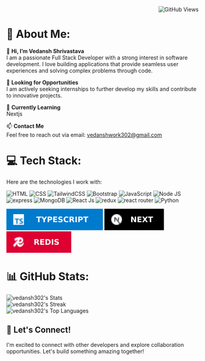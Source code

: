 <p align="right">
  <img src="https://komarev.com/ghpvc/?username=natterstefan&color=FAC151" alt="GitHub Views" />
</p>

# 💫 About Me:

👋 **Hi, I’m Vedansh Shrivastava**  
I am a passionate Full Stack Developer with a strong interest in software development. I love building applications that provide seamless user experiences and solving complex problems through code.

💞️ **Looking for Opportunities**  
I am actively seeking internships to further develop my skills and contribute to innovative projects.

🌱 **Currently Learning**  
Nextjs

📫 **Contact Me**  
Feel free to reach out via email: [vedanshwork302@gmail.com](mailto:vedanshwork302@gmail.com)


# 💻 **Tech Stack:**

Here are the technologies I work with:

![HTML](https://img.shields.io/badge/html5-black?style=for-the-badge&logo=html5&logoColor=white&color=orange)
![CSS](https://img.shields.io/badge/css3-black?style=for-the-badge&logo=css3&logoColor=white&color=blue)
![TailwindCSS](https://img.shields.io/badge/tailwindcss-black?style=for-the-badge&logo=tailwindcss&logoColor=white&color=rgb(56%2C178%2C172))
![Bootstrap](https://img.shields.io/badge/bootstrap-black?style=for-the-badge&logo=bootstrap&logoColor=white&color=rgb(86%2C61%2C124))
![JavaScript](https://img.shields.io/badge/javascript-black?style=for-the-badge&logo=javascript&logoColor=yellow&color=grey)
![Node JS](https://img.shields.io/badge/node.js-black?style=for-the-badge&logo=node.js&logoColor=white&color=rgb(109%2C165%2C95))
![express](https://img.shields.io/badge/express.js-black?style=for-the-badge&logo=express&logoColor=blue&color=rgb(64%2C77%2C89))
![MongoDB](https://img.shields.io/badge/mongodb-black?style=for-the-badge&logo=mongodb&logoColor=white&color=rgb(78%2C169%2C75))
![React Js](https://img.shields.io/badge/react-black?style=for-the-badge&logo=react&logoColor=rgb(89%2C195%2C225)&color=rgb(32%2C35%2C42))
![redux](https://img.shields.io/badge/redux-black?style=for-the-badge&logo=redux&logoColor=white&color=rgb(89%2C61%2C136))
![react router](https://img.shields.io/badge/react%20router-black?style=for-the-badge&logo=reactrouter&logoColor=white&color=rgb(202%2C66%2C69))
![Python](https://img.shields.io/badge/python-black?style=for-the-badge&logo=python&logoColor=rgb(255%2C221%2C84)&color=rgb(54%2C112%2C160))



![TypeScript](https://raw.githubusercontent.com/vedansh302/SVG/main/typescript.svg)
![Next.js](https://raw.githubusercontent.com/vedansh302/SVG/main/next.svg) 
![Redis](https://raw.githubusercontent.com/vedansh302/SVG/main/redis.svg)


# 📊 GitHub Stats:

![vedansh302's Stats](https://github-readme-stats.vercel.app/api?username=vedansh302&theme=tokyonight&show_icons=true&hide_border=true&count_private=true&card_width=500)  
![vedansh302's Streak](https://github-readme-streak-stats.herokuapp.com/?user=vedansh302&theme=tokyonight&hide_border=true&card_width=500)  
![vedansh302's Top Languages](https://github-readme-stats.vercel.app/api/top-langs/?username=vedansh302&theme=tokyonight&show_icons=true&hide_border=true&layout=compact&card_width=500)


## 🌟 Let's Connect!
I'm excited to connect with other developers and explore collaboration opportunities. Let's build something amazing together!

